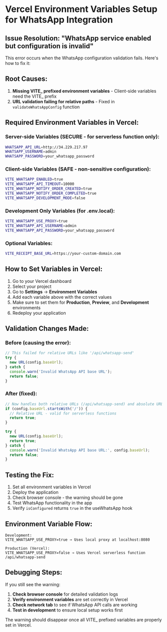 # Vercel Environment Variables Setup for WhatsApp Integration

## Issue Resolution: "WhatsApp service enabled but configuration is invalid"

This error occurs when the WhatsApp configuration validation fails. Here's how to fix it:

## Root Causes:
1. **Missing VITE_ prefixed environment variables** - Client-side variables need the VITE_ prefix
2. **URL validation failing for relative paths** - Fixed in `validateWhatsAppConfig` function

## Required Environment Variables in Vercel:

### Server-side Variables (SECURE - for serverless function only):
```bash
WHATSAPP_API_URL=http://34.229.217.97
WHATSAPP_USERNAME=admin
WHATSAPP_PASSWORD=your_whatsapp_password
```

### Client-side Variables (SAFE - non-sensitive configuration):
```bash
VITE_WHATSAPP_ENABLED=true
VITE_WHATSAPP_API_TIMEOUT=10000
VITE_WHATSAPP_NOTIFY_ORDER_CREATED=true
VITE_WHATSAPP_NOTIFY_ORDER_COMPLETED=true
VITE_WHATSAPP_DEVELOPMENT_MODE=false
```

### Development Only Variables (for .env.local):
```bash
VITE_WHATSAPP_USE_PROXY=true
VITE_WHATSAPP_API_USERNAME=admin
VITE_WHATSAPP_API_PASSWORD=your_whatsapp_password
```

### Optional Variables:
```bash
VITE_RECEIPT_BASE_URL=https://your-custom-domain.com
```

## How to Set Variables in Vercel:

1. Go to your Vercel dashboard
2. Select your project
3. Go to **Settings** → **Environment Variables**
4. Add each variable above with the correct values
5. Make sure to set them for **Production**, **Preview**, and **Development** environments
6. Redeploy your application

## Validation Changes Made:

### Before (causing the error):
```typescript
// This failed for relative URLs like '/api/whatsapp-send'
try {
  new URL(config.baseUrl);
} catch {
  console.warn('Invalid WhatsApp API base URL');
  return false;
}
```

### After (fixed):
```typescript
// Now handles both relative URLs (/api/whatsapp-send) and absolute URLs
if (config.baseUrl.startsWith('/')) {
  // Relative URL - valid for serverless functions
  return true;
}

try {
  new URL(config.baseUrl);
  return true;
} catch {
  console.warn('Invalid WhatsApp API base URL:', config.baseUrl);
  return false;
}
```

## Testing the Fix:

1. Set all environment variables in Vercel
2. Deploy the application
3. Check browser console - the warning should be gone
4. Test WhatsApp functionality in the app
5. Verify `isConfigured` returns `true` in the useWhatsApp hook

## Environment Variable Flow:

```
Development:
VITE_WHATSAPP_USE_PROXY=true → Uses local proxy at localhost:8080

Production (Vercel):
VITE_WHATSAPP_USE_PROXY=false → Uses Vercel serverless function /api/whatsapp-send
```

## Debugging Steps:

If you still see the warning:

1. **Check browser console** for detailed validation logs
2. **Verify environment variables** are set correctly in Vercel
3. **Check network tab** to see if WhatsApp API calls are working
4. **Test in development** to ensure local setup works first

The warning should disappear once all VITE_ prefixed variables are properly set in Vercel.
